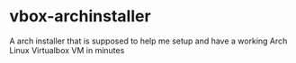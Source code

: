 # vbox-archinstaller
A arch installer that is supposed to help me setup and have a working Arch Linux Virtualbox VM in minutes
